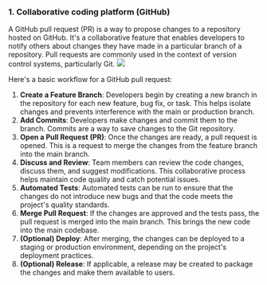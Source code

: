 ### 1. Collaborative coding platform (GitHub)

A GitHub pull request (PR) is a way to propose changes to a repository hosted on GitHub. It's a collaborative feature that enables developers to notify others about changes they have made in a particular branch of a repository. Pull requests are commonly used in the context of version control systems, particularly Git.
![](../../../../meri-public/garden/38c57d51e14b3cdf3cd060c231b7ca88.png)

Here's a basic workflow for a GitHub pull request:

1. **Create a Feature Branch**: Developers begin by creating a new branch in the repository for each new feature, bug fix, or task. This helps isolate changes and prevents interference with the main or production branch.
2. **Add Commits**: Developers make changes and commit them to the branch. Commits are a way to save changes to the Git repository.
3. **Open a Pull Request (PR)**: Once the changes are ready, a pull request is opened. This is a request to merge the changes from the feature branch into the main branch.
4. **Discuss and Review**: Team members can review the code changes, discuss them, and suggest modifications. This collaborative process helps maintain code quality and catch potential issues.
5. **Automated Tests**: Automated tests can be run to ensure that the changes do not introduce new bugs and that the code meets the project's quality standards.
6. **Merge Pull Request**: If the changes are approved and the tests pass, the pull request is merged into the main branch. This brings the new code into the main codebase.
7. **(Optional) Deploy**: After merging, the changes can be deployed to a staging or production environment, depending on the project's deployment practices.
8. **(Optional) Release**: If applicable, a release may be created to package the changes and make them available to users.